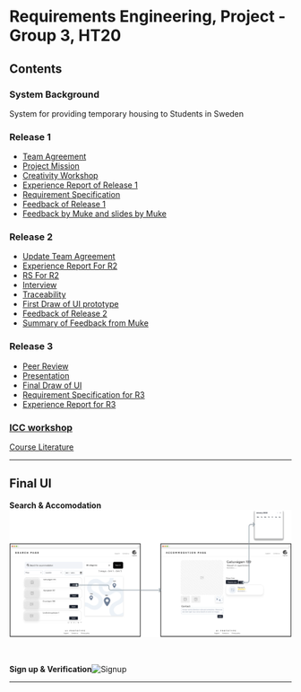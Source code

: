 # Requirements Engineering, Project - Group 3, HT20

## Contents

### System Background

System for providing temporary housing to Students in Sweden

### Release 1

* [Team Agreement](https://github.com/l77l77/group3-ht20/blob/main/Release%201/DAT%20231%20Team%20Agreement.pdf)
* [Project Mission](https://github.com/l77l77/group3-ht20/blob/main/Release%201/DAT_231___Project_Mission.pdf)
* [Creativity Workshop](https://github.com/l77l77/group3-ht20/blob/main/CreativityWorkshop/Creativity-Workshop.docx)
* [Experience Report of Release 1](https://github.com/l77l77/group3-ht20/blob/main/Release%201/DAT231___Experience_report.pdf)
* [Requirement Specification](https://github.com/l77l77/group3-ht20/blob/main/Release%201/DAT231___Requirements_specification%20(1).pdf)
* [Feedback of Release 1](https://github.com/l77l77/group3-ht20/tree/main/Release%201/Feedback%20of%20Release%201)
* [Feedback by Muke and slides by Muke](https://github.com/l77l77/group3-ht20/tree/main/Discuss%20with%20Muke)

### Release 2

* [Update Team Agreement](https://github.com/l77l77/group3-ht20/blob/main/Release%202/DAT%20231%20Team%20Agreement-2.docx)
* [Experience Report For R2](https://github.com/l77l77/group3-ht20/blob/main/Release%202/DAT231___Experience_report-1.pdf)
* [RS For R2](https://github.com/l77l77/group3-ht20/blob/main/Release%202/DAT231___Requirements_specification-1.pdf)
* [Interview](https://github.com/l77l77/group3-ht20/tree/main/Interview)
* [Traceability](https://github.com/l77l77/group3-ht20/blob/main/Traceability/Discussion%20Traceability%20during%20the%20lecture.docx)
* [First Draw of UI prototype](#jump)
* [Feedback of Release 2 ](https://github.com/l77l77/group3-ht20/blob/main/Release%202/Feedback%20of%20Release%202.pdf)
* [Summary of Feedback from Muke](https://github.com/l77l77/group3-ht20/blob/main/Discuss%20with%20Muke/Overall%20Feedback%20of%20Release%202%20from%20Muke.pdf)

### Release 3

* [Peer Review](https://github.com/l77l77/group3-ht20/tree/main/Release%203/Peer%20Review)
* [Presentation](https://github.com/l77l77/group3-ht20/blob/main/Release%203/Project%20presentation/Project_presentation.pdf)
* [Final Draw of UI](https://github.com/l77l77/group3-ht20/tree/main/Release%203/Final%20UI)
* [Requirement Specification for R3](https://github.com/l77l77/group3-ht20/blob/main/Release%203/Final%20Hand%20in/DAT231___Requirements_specification%20(1).pdf)
* [Experience Report for R3](https://github.com/l77l77/group3-ht20/blob/main/Release%203/Final%20Hand%20in/DAT231___Experience_report.pdf)

### [ICC workshop](https://github.com/l77l77/group3-ht20/tree/main/Results%20of%20Individual%20team%20Assessment%20and%20ICC%20workshop)

[Course Literature](https://github.com/l77l77/group3-ht20/blob/main/Course%20literature/Lauesen_2002_-_Software_Requirements_-_Styles__Techniques%20(2).pdf)

---

## <span id="jump">Final UI</span>
**Search & Accomodation**![Verify](https://github.com/l77l77/group3-ht20/blob/2b467a9f71aee89747b6555ef3044c98b04c52e8/Release%203/Final%20UI/ui-Search-accommodation%20diagram.svg)

&nbsp;

**Sign up & Verification**![Signup](https://github.com/l77l77/group3-ht20/blob/2b467a9f71aee89747b6555ef3044c98b04c52e8/Release%203/Final%20UI/ui_verify_diagram.svg)

---
